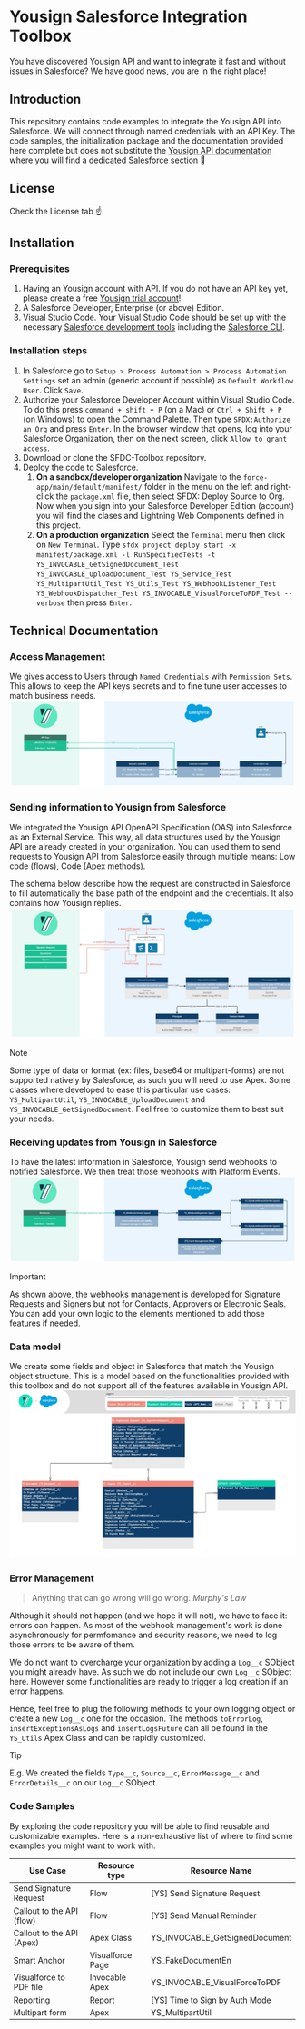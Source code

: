 # Yousign Salesforce Integration Toolbox

You have discovered Yousign API and want to integrate it fast and without issues in Salesforce? We have good news, you are in the right place!

## Introduction

This repository contains code examples to integrate the Yousign API into Salesforce. We will connect through named credentials with an API Key.
The code samples, the initialization package and the documentation provided here complete but does not substitute the [Yousign API documentation](https://developers.yousign.com/docs/introduction-new) where you will find a [dedicated Salesforce section](https://developers.yousign.com/docs/integration-salesforce-yousign)&nbsp;🚀

## License

Check the License tab :point_up:

## Installation

### Prerequisites

1. Having an Yousign account with API. If you do not have an API key yet, please create a free [Yousign trial account](https://yousign.app/welcome?lang=en&product=api&signup_source=api_doc)!
2. A Salesforce Developer, Enterprise (or above) Edition.
3. Visual Studio Code. Your Visual Studio Code should be set up with the necessary [Salesforce development tools](https://trailhead.salesforce.com/content/learn/projects/set-up-your-lightning-web-components-developer-tools/install-development-tools) including the [Salesforce CLI](https://developer.salesforce.com/tools/salesforcecli).

### Installation steps
1. In Salesforce go to `Setup > Process Automation > Process Automation Settings` set an admin (generic account if possible) as `Default Workflow User`. Click `Save`.
2. Authorize your Salesforce Developer Account within Visual Studio Code. To do this press `command + shift + P` (on a Mac) or `Ctrl + Shift + P` (on Windows) to open the Command Palette. Then type `SFDX:Authorize an Org` and press `Enter`. In the browser window that opens, log into your Salesforce Organization, then on the next screen, click `Allow to grant access`.
3. Download or clone the SFDC-Toolbox repository.
4. Deploy the code to Salesforce.
   1. **On a sandbox/developer organization** Navigate to the `force-app/main/default/manifest/` folder in the menu on the left and right-click the `package.xml` file, then select SFDX: Deploy Source to Org. Now when you sign into your Salesforce Developer Edition (account) you will find the clases and Lightning Web Components defined in this project.
   2. **On a production organization** Select the `Terminal` menu then click on `New Terminal`. Type `sfdx project deploy start -x manifest/package.xml -l RunSpecifiedTests -t YS_INVOCABLE_GetSignedDocument_Test YS_INVOCABLE_UploadDocument_Test YS_Service_Test YS_MultipartUtil_Test YS_Utils_Test YS_WebhookListener_Test YS_WebhookDispatcher_Test YS_INVOCABLE_VisualForceToPDF_Test --verbose` then press `Enter`.

## Technical Documentation

### Access Management

We gives access to Users through `Named Credentials` with `Permission Sets`. This allows to keep the API keys secrets and to fine tune user accesses to match business needs.
![Schema explaining how users get accesses to use Yousign API](/images/YS_SF_AccessManagement.jpg)

### Sending information to Yousign from Salesforce

We integrated the Yousign API OpenAPI Specification (OAS) into Salesforce as an External Service. This way, all data structures used by the Yousign API are already created in your organization.
You can used them to send requests to Yousign API from Salesforce easily through multiple means: Low code (flows), Code (Apex methods).

The schema below describe how the request are constructed in Salesforce to fill automatically the base path of the endpoint and the credentials. It also contains how Yousign replies.
![Schema explaining how requests to Yousign from Salesforce are made](/images/SF_YS_SendInformation.jpg)

> [!NOTE]
> Some type of data or format (ex: files, base64 or multipart-forms) are not supported natively by Salesforce, as such you will need to use Apex. Some classes where developed to ease this particular use cases: `YS_MultipartUtil`, `YS_INVOCABLE_UploadDocument` and `YS_INVOCABLE_GetSignedDocument`. Feel free to customize them to best suit your needs.

### Receiving updates from Yousign in Salesforce

To have the latest information in Salesforce, Yousign send webhooks to notified Salesforce. We then treat those webhooks with Platform Events.
![Schema explaining how requests to Webhook sent by Yousign are received and treated by Salesforce](/images/YS_SF_WebhookManagement.jpg)

> [!IMPORTANT]
> As shown above, the webhooks management is developed for Signature Requests and Signers but not for Contacts, Approvers or Electronic Seals. You can add your own logic to the elements mentioned to add those features if needed.

### Data model

We create some fields and object in Salesforce that match the Yousign object structure. This is a model based on the functionalities provided with this toolbox and do not support all of the features available in Yousign API.
![Schema detailing the Yousign Custom Objects and Custom Fields contained in this package](/images/SF_YS_DataModel.jpg)

### Error Management

> Anything that can go wrong will go wrong.
> *Murphy's Law*

Although it should not happen (and we hope it will not), we have to face it: errors can happen. As most of the webhook management's work is done asynchronously for permfomance and security reasons, we need to log those errors to be aware of them.

We do not want to overcharge your organization by adding a `Log__c` SObject you might already have. As such we do not include our own `Log__c` SObject here. However some functionalities are ready to trigger a log creation if an error happens.

Hence, feel free to plug the following methods to your own logging object or create a new `Log__c` one for the occasion. The methods `toErrorLog`, `insertExceptionsAsLogs` and `insertLogsFuture` can all be found in the `YS_Utils` Apex Class and can be rapidly customized.

> [!Tip]
> E.g. We created the fields `Type__c`, `Source__c`, `ErrorMessage__c` and `ErrorDetails__c` on our `Log__c` SObject.

### Code Samples

By exploring the code repository you will be able to find reusable and customizable examples. Here is a non-exhaustive list of where to find some examples you might want to work with.

| Use Case | Resource type | Resource Name |
| --- | --- | --- |
| Send Signature Request | Flow | \[YS\] Send Signature Request |
| Callout to the API (flow) | Flow | \[YS\] Send Manual Reminder |
| Callout to the API (Apex) | Apex Class | YS_INVOCABLE_GetSignedDocument |
| Smart Anchor | Visualforce Page | YS_FakeDocumentEn |
| Visualforce to PDF file | Invocable Apex | YS_INVOCABLE_VisualForceToPDF |
| Reporting | Report | \[YS\] Time to Sign by Auth Mode |
| Multipart form | Apex | YS_MultipartUtil |
